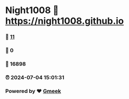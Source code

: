 # Night1008 :link: https://night1008.github.io 
### :page_facing_up: [11](https://night1008.github.io/tag.html) 
### :speech_balloon: 0 
### :hibiscus: 16898 
### :alarm_clock: 2024-07-04 15:01:31 
### Powered by :heart: [Gmeek](https://github.com/Meekdai/Gmeek)
